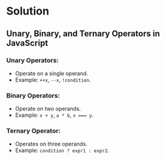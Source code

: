 # Solution

## Unary, Binary, and Ternary Operators in JavaScript

### Unary Operators:
- Operate on a single operand.
- Example: `++x`, `--x`, `!condition`.

### Binary Operators:
- Operate on two operands.
- Example: `x + y`, `a * b`, `x === y`.

### Ternary Operator:
- Operates on three operands.
- Example: `condition ? expr1 : expr2`.

